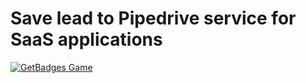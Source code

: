 # Save lead to Pipedrive service for SaaS applications

[![GetBadges Game](https://justi-pipedrivebundle.getbadges.io/shield/company/justi-pipedrivebundle)](https://justi-pipedrivebundle.getbadges.io/?ref=shield-game)
